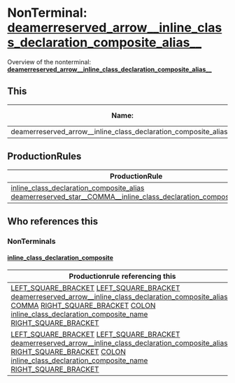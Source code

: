 # NonTerminal: **[deamerreserved_arrow__inline_class_declaration_composite_alias__](./deamerreserved_arrow__inline_class_declaration_composite_alias__.md)**

Overview of the nonterminal: **[deamerreserved_arrow__inline_class_declaration_composite_alias__](./deamerreserved_arrow__inline_class_declaration_composite_alias__.md)**



## This

| Name:                | Abstraction:    | Is Inlined |
| -------------------- | --------------- | ---------- |
| deamerreserved_arrow__inline_class_declaration_composite_alias__ | Standard | Yes |



## ProductionRules

| ProductionRule |
| ---- |
| [inline_class_declaration_composite_alias](./inline_class_declaration_composite_alias.md) [deamerreserved_star__COMMA__inline_class_declaration_composite_alias__](./deamerreserved_star__COMMA__inline_class_declaration_composite_alias__.md)  |




## Who references this

### NonTerminals


#### [inline_class_declaration_composite](./../Grammar/inline_class_declaration_composite.md)

| Productionrule referencing this                      |
| ---------------------------------------------------- |
| [LEFT_SQUARE_BRACKET](./../Lexicon/LEFT_SQUARE_BRACKET.md) [LEFT_SQUARE_BRACKET](./../Lexicon/LEFT_SQUARE_BRACKET.md) [deamerreserved_arrow__inline_class_declaration_composite_alias__](./deamerreserved_arrow__inline_class_declaration_composite_alias__.md) [COMMA](./../Lexicon/COMMA.md) [RIGHT_SQUARE_BRACKET](./../Lexicon/RIGHT_SQUARE_BRACKET.md) [COLON](./../Lexicon/COLON.md) [inline_class_declaration_composite_name](./inline_class_declaration_composite_name.md) [RIGHT_SQUARE_BRACKET](./../Lexicon/RIGHT_SQUARE_BRACKET.md)  |
| [LEFT_SQUARE_BRACKET](./../Lexicon/LEFT_SQUARE_BRACKET.md) [LEFT_SQUARE_BRACKET](./../Lexicon/LEFT_SQUARE_BRACKET.md) [deamerreserved_arrow__inline_class_declaration_composite_alias__](./deamerreserved_arrow__inline_class_declaration_composite_alias__.md) [RIGHT_SQUARE_BRACKET](./../Lexicon/RIGHT_SQUARE_BRACKET.md) [COLON](./../Lexicon/COLON.md) [inline_class_declaration_composite_name](./inline_class_declaration_composite_name.md) [RIGHT_SQUARE_BRACKET](./../Lexicon/RIGHT_SQUARE_BRACKET.md)  |



